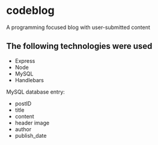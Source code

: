 # codeblog

A programming focused blog with user-submitted content 

## The following technologies were used
* Express
* Node
* MySQL
* Handlebars

MySQL database entry:
* postID
* title
* content
* header image
* author
* publish_date